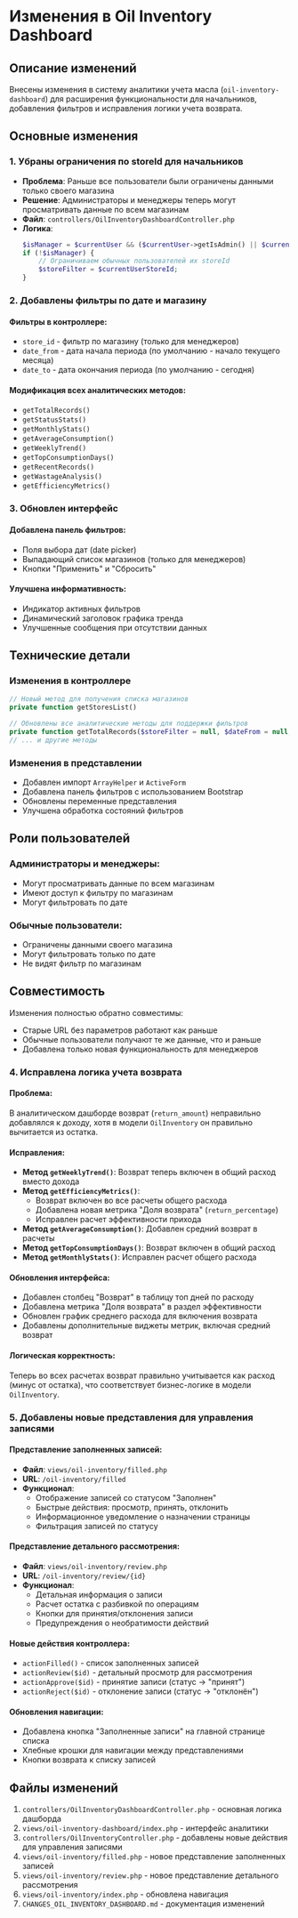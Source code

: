 # Изменения в Oil Inventory Dashboard

## Описание изменений

Внесены изменения в систему аналитики учета масла (`oil-inventory-dashboard`) для расширения функциональности для начальников, добавления фильтров и исправления логики учета возврата.

## Основные изменения

### 1. Убраны ограничения по storeId для начальников

- **Проблема**: Раньше все пользователи были ограничены данными только своего магазина
- **Решение**: Администраторы и менеджеры теперь могут просматривать данные по всем магазинам
- **Файл**: `controllers/OilInventoryDashboardController.php`
- **Логика**: 
  ```php
  $isManager = $currentUser && ($currentUser->getIsAdmin() || $currentUser->getIsManager());
  if (!$isManager) {
      // Ограничиваем обычных пользователей их storeId
      $storeFilter = $currentUserStoreId;
  }
  ```

### 2. Добавлены фильтры по дате и магазину

#### Фильтры в контроллере:
- `store_id` - фильтр по магазину (только для менеджеров)
- `date_from` - дата начала периода (по умолчанию - начало текущего месяца)
- `date_to` - дата окончания периода (по умолчанию - сегодня)

#### Модификация всех аналитических методов:
- `getTotalRecords()`
- `getStatusStats()`
- `getMonthlyStats()`
- `getAverageConsumption()`
- `getWeeklyTrend()`
- `getTopConsumptionDays()`
- `getRecentRecords()`
- `getWastageAnalysis()`
- `getEfficiencyMetrics()`

### 3. Обновлен интерфейс

#### Добавлена панель фильтров:
- Поля выбора дат (date picker)
- Выпадающий список магазинов (только для менеджеров)
- Кнопки "Применить" и "Сбросить"

#### Улучшена информативность:
- Индикатор активных фильтров
- Динамический заголовок графика тренда
- Улучшенные сообщения при отсутствии данных

## Технические детали

### Изменения в контроллере
```php
// Новый метод для получения списка магазинов
private function getStoresList()

// Обновлены все аналитические методы для поддержки фильтров
private function getTotalRecords($storeFilter = null, $dateFrom = null, $dateTo = null)
// ... и другие методы
```

### Изменения в представлении
- Добавлен импорт `ArrayHelper` и `ActiveForm`
- Добавлена панель фильтров с использованием Bootstrap
- Обновлены переменные представления
- Улучшена обработка состояний фильтров

## Роли пользователей

### Администраторы и менеджеры:
- Могут просматривать данные по всем магазинам
- Имеют доступ к фильтру по магазинам
- Могут фильтровать по дате

### Обычные пользователи:
- Ограничены данными своего магазина
- Могут фильтровать только по дате
- Не видят фильтр по магазинам

## Совместимость

Изменения полностью обратно совместимы:
- Старые URL без параметров работают как раньше
- Обычные пользователи получают те же данные, что и раньше
- Добавлена только новая функциональность для менеджеров

### 4. Исправлена логика учета возврата

#### Проблема:
В аналитическом дашборде возврат (`return_amount`) неправильно добавлялся к доходу, хотя в модели `OilInventory` он правильно вычитается из остатка.

#### Исправления:
- **Метод `getWeeklyTrend()`**: Возврат теперь включен в общий расход вместо дохода
- **Метод `getEfficiencyMetrics()`**: 
  - Возврат включен во все расчеты общего расхода
  - Добавлена новая метрика "Доля возврата" (`return_percentage`)
  - Исправлен расчет эффективности прихода
- **Метод `getAverageConsumption()`**: Добавлен средний возврат в расчеты
- **Метод `getTopConsumptionDays()`**: Возврат включен в общий расход
- **Метод `getMonthlyStats()`**: Исправлен расчет общего расхода

#### Обновления интерфейса:
- Добавлен столбец "Возврат" в таблицу топ дней по расходу
- Добавлена метрика "Доля возврата" в раздел эффективности
- Обновлен график среднего расхода для включения возврата
- Добавлены дополнительные виджеты метрик, включая средний возврат

#### Логическая корректность:
Теперь во всех расчетах возврат правильно учитывается как расход (минус от остатка), что соответствует бизнес-логике в модели `OilInventory`.

### 5. Добавлены новые представления для управления записями

#### Представление заполненных записей:
- **Файл**: `views/oil-inventory/filled.php`
- **URL**: `/oil-inventory/filled`
- **Функционал**: 
  - Отображение записей со статусом "Заполнен"
  - Быстрые действия: просмотр, принять, отклонить
  - Информационное уведомление о назначении страницы
  - Фильтрация записей по статусу

#### Представление детального рассмотрения:
- **Файл**: `views/oil-inventory/review.php`
- **URL**: `/oil-inventory/review/{id}`
- **Функционал**:
  - Детальная информация о записи
  - Расчет остатка с разбивкой по операциям
  - Кнопки для принятия/отклонения записи
  - Предупреждения о необратимости действий

#### Новые действия контроллера:
- `actionFilled()` - список заполненных записей
- `actionReview($id)` - детальный просмотр для рассмотрения
- `actionApprove($id)` - принятие записи (статус → "принят")
- `actionReject($id)` - отклонение записи (статус → "отклонён")

#### Обновления навигации:
- Добавлена кнопка "Заполненные записи" на главной странице списка
- Хлебные крошки для навигации между представлениями
- Кнопки возврата к списку записей

## Файлы изменений

1. `controllers/OilInventoryDashboardController.php` - основная логика дашборда
2. `views/oil-inventory-dashboard/index.php` - интерфейс аналитики
3. `controllers/OilInventoryController.php` - добавлены новые действия для управления записями
4. `views/oil-inventory/filled.php` - новое представление заполненных записей
5. `views/oil-inventory/review.php` - новое представление детального рассмотрения
6. `views/oil-inventory/index.php` - обновлена навигация
7. `CHANGES_OIL_INVENTORY_DASHBOARD.md` - документация изменений 